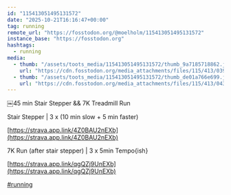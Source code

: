 ```yaml
---
id: "115413051495131572"
date: "2025-10-21T16:16:47+00:00"
tag: running
remote_url: "https://fosstodon.org/@moelholm/115413051495131572"
instance_base: "https://fosstodon.org"
hashtags:
  - running
media:
  - thumb: "/assets/toots_media/115413051495131572/thumb_9a7185718862.jpeg"
    url: "https://cdn.fosstodon.org/media_attachments/files/115/413/039/793/255/759/original/c0333c31c1afa611.jpeg"
  - thumb: "/assets/toots_media/115413051495131572/thumb_de01a766e699.jpeg"
    url: "https://cdn.fosstodon.org/media_attachments/files/115/413/043/505/012/982/original/39f815199f108db8.jpeg"
---
```

￼45 min Stair Stepper && 7K Treadmill Run

Stair Stepper | 3 x (10 min slow + 5 min faster)

[https://strava.app.link/4Z0BAU2nEXb](https://strava.app.link/4Z0BAU2nEXb)

7K Run (after stair stepper) | 3 x 5min Tempo{ish}

[https://strava.app.link/qgQZj9UnEXb](https://strava.app.link/qgQZj9UnEXb)

[#running](https://fosstodon.org/tags/running)
